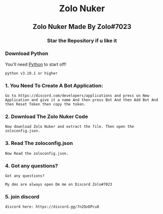 <h1 align="center">
  Zolo Nuker
</h1>

<h2 align="center">
  Zolo Nuker
  Made By Zolo#7023
</h2>

<h3 align="center">
Star the Repository if u like it
</h3>


### Download Python

You'll need [Python](https://www.python.org/downloads/) to start off!
```sh-session
python v3.10.1 or higher
```

### 1. You Need To Create A Bot Application:
```
Go to https://discord.com/developers/applications and press on New Application and give it a name And then press Bot And then Add Bot And then Reset Token then copy the token.
```

### 2. Download The Zolo Nuker Code 
```
Now download Zolo Nuker and extract the file. Then open the zoloconfig.json.
```

### 3. Read The zoloconfig.json
```
Now Read the zoloconfig.json.
```

### 4. Got any questions?
```
Got any questions?

My dms are always open Dm me on Discord Zolo#7023
```

### 5. join discord
```
discord here: https://discord.gg/7n2QvDPcu8
```
